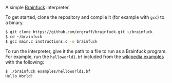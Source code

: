 A simple [Brainfuck](https://en.wikipedia.org/wiki/Brainfuck) interpreter.

To get started, clone the repository and compile it (for example with `gcc`) to a binary.

```sh
$ git clone https://github.com/ergraff/brainfuck.git ~/brainfuck
$ cd ~/brainfuck
$ gcc main.c instructions.c -o brainfuck
```

To run the interpreter, give it the path to a file to run as a Brainfuck program. For example, run the `helloworld1.bf` included from the [wikipedia examples](https://en.wikipedia.org/wiki/Brainfuck#Examples) with the following:

```sh
$ ./brainfuck examples/helloworld1.bf
Hello World!
```
